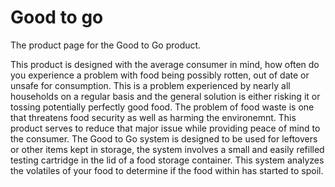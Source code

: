 # Good to go
 The product page for the Good to Go product.
 
 This product is designed with the average consumer in mind, how often do you experience a problem with food being possibly rotten, out of date or unsafe for     consumption. This is a problem experienced by nearly all households on a regular basis and the general solution is either risking it or tossing potentially perfectly good food. The problem of food waste is one that threatens food security as well as harming the environemnt. This product serves to reduce that major issue while providing peace of mind to the consumer. The Good to Go system is designed to be used for leftovers or other items kept in storage, the system involves a small and easily refilled testing cartridge in the lid of a food storage container. This system analyzes the volatiles of your food to determine if the food within has started to spoil. 
